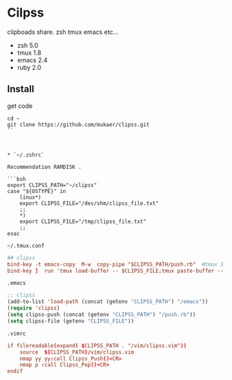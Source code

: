 Cilpss
======

clipboads share. zsh tmux emacs etc...

* zsh  5.0
* tmux 1.8
* emacs 2.4
* ruby 2.0

Install
------

get code

```bsh
cd ~
git clone https://github.com/mukaer/clipss.git
``



* `~/.zshrc`

Recommendation RAMDISK .

```bsh
export CLIPSS_PATH="~/clipss"
case "${OSTYPE}" in
    linux*)
	export CLIPSS_FILE="/dev/shm/clipss_file.txt"
	;;
    *)
	export CLIPSS_FILE="/tmp/clipss_file.txt"
	;;
esac
```


`~/.tmux.conf`


```conf
## clipss 
bind-key -t emacs-copy  M-w  copy-pipe "$CLIPSS_PATH/push.rb"  #tmux 1.8 conf gramma
bind-key ]  run 'tmux load-buffer -- $CLIPSS_FILE;tmux paste-buffer --;'

```


`.emacs`


```lisp
;; clipss
(add-to-list 'load-path (concat (getenv "CLIPSS_PATH") "/emacs"))
(require 'clipss)
(setq clipss-push (concat (getenv "CLIPSS_PATH") "/push.rb"))
(setq clipss-file (getenv "CLIPSS_FILE"))
```


`.vimrc`


```conf
if filereadable(expand( $CLIPSS_PATH . "/vim/clipss.vim"))
    source  ${CLIPSS_PATH}/vim/clipss.vim
    nmap yy yy:call Clipss_Push()<CR>
    nmap p :call Clipss_Pop()<CR>
endif
```
